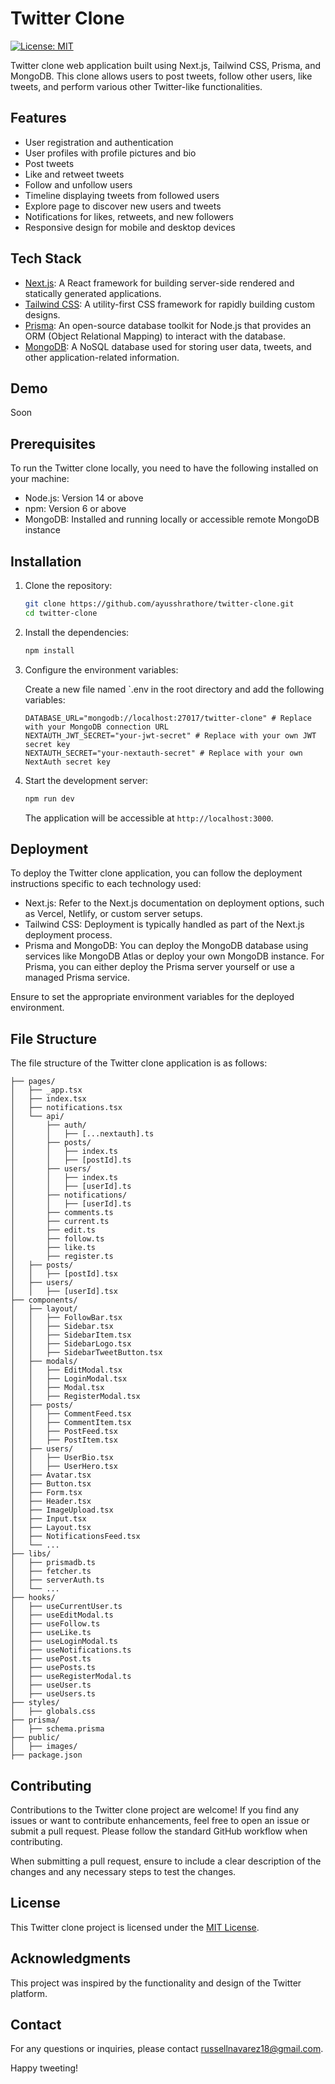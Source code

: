 # Twitter Clone

[![License: MIT](https://img.shields.io/badge/License-MIT-yellow.svg)](./LICENSE)

Twitter clone web application built using Next.js, Tailwind CSS, Prisma, and MongoDB. This clone allows users to post tweets, follow other users, like tweets, and perform various other Twitter-like functionalities.

## Features

- User registration and authentication
- User profiles with profile pictures and bio
- Post tweets
- Like and retweet tweets
- Follow and unfollow users
- Timeline displaying tweets from followed users
- Explore page to discover new users and tweets
- Notifications for likes, retweets, and new followers
- Responsive design for mobile and desktop devices

## Tech Stack

- [Next.js](https://nextjs.org/): A React framework for building server-side rendered and statically generated applications.
- [Tailwind CSS](https://tailwindcss.com/): A utility-first CSS framework for rapidly building custom designs.
- [Prisma](https://www.prisma.io/): An open-source database toolkit for Node.js that provides an ORM (Object Relational Mapping) to interact with the database.
- [MongoDB](https://www.mongodb.com/): A NoSQL database used for storing user data, tweets, and other application-related information.

## Demo

Soon


## Prerequisites

To run the Twitter clone locally, you need to have the following installed on your machine:

- Node.js: Version 14 or above
- npm: Version 6 or above
- MongoDB: Installed and running locally or accessible remote MongoDB instance

## Installation

1. Clone the repository:

   ```bash
   git clone https://github.com/ayusshrathore/twitter-clone.git
   cd twitter-clone
   ```

2. Install the dependencies:

   ```bash
   npm install
   ```

3. Configure the environment variables:

   Create a new file named `.env in the root directory and add the following variables:

   ```
   DATABASE_URL="mongodb://localhost:27017/twitter-clone" # Replace with your MongoDB connection URL
   NEXTAUTH_JWT_SECRET="your-jwt-secret" # Replace with your own JWT secret key
   NEXTAUTH_SECRET="your-nextauth-secret" # Replace with your own NextAuth secret key
   ```

4. Start the development server:

   ```bash
   npm run dev
   ```

   The application will be accessible at `http://localhost:3000`.

## Deployment

To deploy the Twitter clone application, you can follow the deployment instructions specific to each technology used:

- Next.js: Refer to the Next.js documentation on deployment options, such as Vercel, Netlify, or custom server setups.
- Tailwind CSS: Deployment is typically handled as part of the Next.js deployment process.
- Prisma and MongoDB: You can deploy the MongoDB database using services like MongoDB Atlas or deploy your own MongoDB instance. For Prisma, you can either deploy the Prisma server yourself or use a managed Prisma service.

Ensure to set the appropriate environment variables for the deployed environment.

## File Structure

The file structure of the Twitter clone application is as follows:

```
├── pages/
│   ├── _app.tsx
│   ├── index.tsx
│   ├── notifications.tsx
│   └── api/
│       ├── auth/
│       │   ├── [...nextauth].ts
│       ├── posts/
│       │   ├── index.ts
│       │   ├── [postId].ts
│       ├── users/
│       │   ├── index.ts
│       │   ├── [userId].ts
│       ├── notifications/
│       │   ├── [userId].ts
│       ├── comments.ts
│       ├── current.ts
│       ├── edit.ts
│       ├── follow.ts
│       ├── like.ts
│       ├── register.ts
│   ├── posts/
│   │   ├── [postId].tsx
│   ├── users/
│   │   ├── [userId].tsx
├── components/
│   ├── layout/
│   │   ├── FollowBar.tsx
│   │   ├── Sidebar.tsx
│   │   ├── SidebarItem.tsx
│   │   ├── SidebarLogo.tsx
│   │   ├── SidebarTweetButton.tsx
│   ├── modals/
│   │   ├── EditModal.tsx
│   │   ├── LoginModal.tsx
│   │   ├── Modal.tsx
│   │   ├── RegisterModal.tsx
│   ├── posts/
│   │   ├── CommentFeed.tsx
│   │   ├── CommentItem.tsx
│   │   ├── PostFeed.tsx
│   │   ├── PostItem.tsx
│   ├── users/
│   │   ├── UserBio.tsx
│   │   ├── UserHero.tsx
│   ├── Avatar.tsx
│   ├── Button.tsx
│   ├── Form.tsx
│   ├── Header.tsx
│   ├── ImageUpload.tsx
│   ├── Input.tsx
│   ├── Layout.tsx
│   ├── NotificationsFeed.tsx
│   └── ...
├── libs/
│   ├── prismadb.ts
│   ├── fetcher.ts
│   ├── serverAuth.ts
│   └── ...
├── hooks/
│   ├── useCurrentUser.ts
│   ├── useEditModal.ts
│   ├── useFollow.ts
│   ├── useLike.ts
│   ├── useLoginModal.ts
│   ├── useNotifications.ts
│   ├── usePost.ts
│   ├── usePosts.ts
│   ├── useRegisterModal.ts
│   ├── useUser.ts
│   ├── useUsers.ts
├── styles/
│   ├── globals.css
├── prisma/
│   ├── schema.prisma
├── public/
│   ├── images/
├── package.json
```

## Contributing

Contributions to the Twitter clone project are welcome! If you find any issues or want to contribute enhancements, feel free to open an issue or submit a pull request. Please follow the standard GitHub workflow when contributing.

When submitting a pull request, ensure to include a clear description of the changes and any necessary steps to test the changes.

## License

This Twitter clone project is licensed under the [MIT License](LICENSE).

## Acknowledgments

This project was inspired by the functionality and design of the Twitter platform.

## Contact

For any questions or inquiries, please contact [russellnavarez18@gmail.com](mailto:russellnavarez18@gmail.com).

Happy tweeting!
